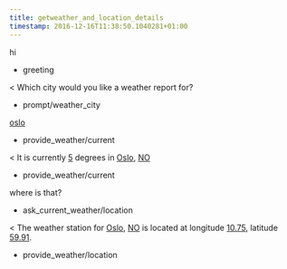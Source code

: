 ```yaml
---
title: getweather_and_location_details
timestamp: 2016-12-16T11:38:50.1040281+01:00
---
```


hi
* greeting

< Which city would you like a weather report for?
* prompt/weather_city

[oslo](city)
* provide_weather/current

< It is currently [5](temperature) degrees in [Oslo](city), [NO](country_code)
* provide_weather/current

where is that?
* ask_current_weather/location

< The weather station for [Oslo](city), [NO](country_code) is located at longitude [10.75](number/longitude), latitude [59.91](number/latitude).
* provide_weather/location
